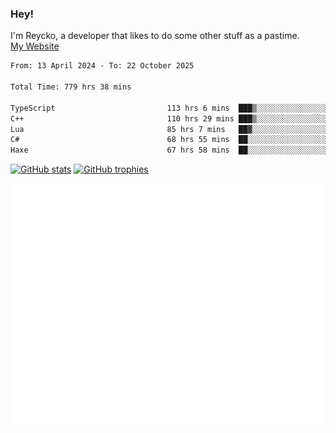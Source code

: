 ### Hey!
I'm Reycko, a developer that likes to do some other stuff as a pastime.  
[My Website](https://www.reycko.xyz/)

<!--START_SECTION:wakasection-->

```txt
From: 13 April 2024 - To: 22 October 2025

Total Time: 779 hrs 38 mins

TypeScript                         113 hrs 6 mins  ███▒░░░░░░░░░░░░░░░░░░░░░   13.85 %
C++                                110 hrs 29 mins ███▒░░░░░░░░░░░░░░░░░░░░░   13.53 %
Lua                                85 hrs 7 mins   ██▓░░░░░░░░░░░░░░░░░░░░░░   10.42 %
C#                                 68 hrs 55 mins  ██░░░░░░░░░░░░░░░░░░░░░░░   08.44 %
Haxe                               67 hrs 58 mins  ██░░░░░░░░░░░░░░░░░░░░░░░   08.32 %
```

<!--END_SECTION:wakasection-->

[![GitHub stats](https://github-readme-stats.vercel.app/api?username=Reycko&show_icons=true&theme=merko&hide_title=true&count_private=true)](https://github.com/anuraghazra/github-readme-stats)
[![GitHub trophies](https://github-profile-trophy.vercel.app/?username=reycko&theme=darkhub)](https://github.com/ryo-ma/github-profile-trophy)

![Metrics](/github-metrics.svg)
